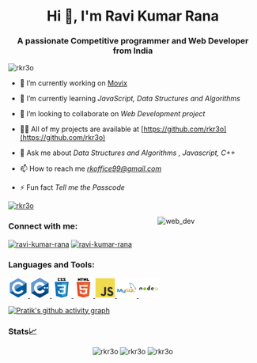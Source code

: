 <h1 align="center">Hi 👋, I'm Ravi Kumar Rana</h1>
<h3 align="center">A passionate Competitive programmer and Web Developer from India</h3>
<p align="left"> <img src="https://komarev.com/ghpvc/?username=rkr3o&label=Profile%20views&color=0e75b6&style=flat" alt="rkr3o" /> </p>

- 🔭 I’m currently working on [Movix](https://github.com/rkr3o/Movix)

- 🌱 I’m currently learning *JavaScript, Data Structures and Algorithms*

- 👯 I’m looking to collaborate on *Web Development project*

- 👨‍💻 All of my projects are available at [https://github.com/rkr3o](https://github.com/rkr3o)

- 💬 Ask me about *Data Structures and Algorithms , Javascript, C++*

- 📫 How to reach me *rkoffice99@gmail.com*

- ⚡ Fun fact *Tell me the Passcode*
  

<p align="left"> <a href="https://github.com/ryo-ma/github-profile-trophy"><img src="https://github-profile-trophy.vercel.app/?username=rkr3o" alt="rkr3o" /></a> </p>
<img align="right" alt="web_dev" width="40%" src="https://www.aagnia.com/wp-content/uploads/2021/12/39998-web-development.gif">

  <h3 align="left">Connect with me:</h3>
<p>
<a href="https://www.instagram.com/_.rvi_/" target="_blank"><img align="center" src="https://raw.githubusercontent.com/rahuldkjain/github-profile-readme-generator/master/src/images/icons/Social/instagram.svg" alt="ravi-kumar-rana" height="30" width="40" /></a>
<a href="https://www.linkedin.com/in/ravi-kumar-rana-710934159/" target="_blank"><img align="center" src="https://raw.githubusercontent.com/rahuldkjain/github-profile-readme-generator/master/src/images/icons/Social/linked-in-alt.svg" alt="ravi-kumar-rana" height="30" width="40" /></a>
</p>
<h3 align="left">Languages and Tools:</h3>
<p align="left">
  <a href="https://www.cprogramming.com/" target="_blank" rel="noreferrer"> 
    <img src="https://raw.githubusercontent.com/devicons/devicon/master/icons/c/c-original.svg" alt="c" width="40" height="40"/> </a> 
  <a href="https://www.w3schools.com/cpp/" target="_blank" rel="noreferrer"> 
    <img src="https://raw.githubusercontent.com/devicons/devicon/master/icons/cplusplus/cplusplus-original.svg" alt="cplusplus" width="40" height="40"/> </a> 
  <a href="https://www.w3schools.com/css/" target="_blank" rel="noreferrer"> 
    <img src="https://raw.githubusercontent.com/devicons/devicon/master/icons/css3/css3-original-wordmark.svg" alt="css3" width="40" height="40"/> </a> 
  <a href="https://www.w3.org/html/" target="_blank" rel="noreferrer"> 
    <img src="https://raw.githubusercontent.com/devicons/devicon/master/icons/html5/html5-original-wordmark.svg" alt="html5" width="40" height="40"/> </a>
  <a href="https://developer.mozilla.org/en-US/docs/Web/JavaScript" target="_blank" rel="noreferrer"> 
    <img src="https://raw.githubusercontent.com/devicons/devicon/master/icons/javascript/javascript-original.svg" alt="javascript" width="40" height="40"/> </a> 
  <a href="https://www.mysql.com/" target="_blank" rel="noreferrer"> 
    <img src="https://raw.githubusercontent.com/devicons/devicon/master/icons/mysql/mysql-original-wordmark.svg" alt="mysql" width="40" height="40"/> </a> 
  <a href="https://nodejs.org" target="_blank" rel="noreferrer"> 
    <img src="https://raw.githubusercontent.com/devicons/devicon/master/icons/nodejs/nodejs-original-wordmark.svg" alt="nodejs" width="40" height="40"/> </a> 
    </p>

[![Pratik's github activity graph](https://github-readme-activity-graph.vercel.app/graph?username=rkr3o&bg_color=ffcfe9&color=9e4c98&line=9e4c98&point=403d3d&area=true&hide_border=true)](https://github.com/ashutosh00710/github-readme-activity-graph)



<h3 align="left">Stats📈</h3>
<p align="center"> <img width="40%" src="https://github-readme-stats.vercel.app/api/top-langs?username=rkr3o&show_icons=true&theme=dracula&title_color=ff8000&text_color=ffffff&bg_color=6a6a6a&locale=en&layout=compact&hide_border=true" alt="rkr3o" />  <img width="48%" src="https://github-readme-stats.vercel.app/api?username=rkr3o&show_icons=true&theme=dracula&title_color=ff8000&text_color=ffffff&bg_color=6a6a6a&locale=en&hide_border=true" alt="rkr3o" /> <img width="48%" src="https://github-readme-streak-stats.herokuapp.com/?user=rkr3o&theme=highcontrast&hide_border=true" alt="rkr3o" /> </p>

<!-- [![GitHub Streak](https://github-readme-streak-stats.herokuapp.com?user=rkr3o&theme=github-dark)](https://git.io/streak-stats) -->
